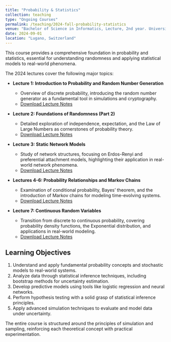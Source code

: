 ```yaml
---
title: "Probability & Statistics"
collection: teaching
type: "Ongoing Courses"
permalink: /teaching/2024-fall-probability-statistics
venue: "Bachelor of Science in Informatics, Lecture, 2nd year. Università della Svizzera italiana, Faculty of Informatics"
date: 2024-09-01
location: "Lugano, Switzerland"
---
```


This course provides a comprehensive foundation in probability and statistics, essential for understanding randomness and applying statistical models to real-world phenomena. 


The 2024 lectures cover the following major topics:

- **Lecture 1: Introduction to Probability and Random Number Generation**
  - Overview of discrete probability, introducing the random number generator as a fundamental tool in simulations and cryptography.
  - [Download Lecture Notes](https://raw.githubusercontent.com/franciscorichter/franciscorichter.github.io/master/_teaching/Notes/P&S/2024/Lecture_1.pdf)

- **Lecture 2: Foundations of Randomness (Part 2)**
  - Detailed exploration of independence, expectation, and the Law of Large Numbers as cornerstones of probability theory.
  - [Download Lecture Notes](https://raw.githubusercontent.com/franciscorichter/franciscorichter.github.io/master/_teaching/Notes/P&S/2024/Lecture_2.pdf)

- **Lecture 3: Static Network Models**
  - Study of network structures, focusing on Erdos-Renyi and preferential attachment models, highlighting their application in real-world network phenomena.
  - [Download Lecture Notes](https://raw.githubusercontent.com/franciscorichter/franciscorichter.github.io/master/_teaching/Notes/P&S/2024/Lecture_3.pdf)

- **Lectures 4-6: Probability Relationships and Markov Chains**
  - Examination of conditional probability, Bayes’ theorem, and the introduction of Markov chains for modeling time-evolving systems.
  - [Download Lecture Notes](https://raw.githubusercontent.com/franciscorichter/franciscorichter.github.io/master/_teaching/Notes/P&S/2024/Lecture_4_5_6.pdf)

- **Lecture 7: Continuous Random Variables**
  - Transition from discrete to continuous probability, covering probability density functions, the Exponential distribution, and applications in real-world modeling.
  - [Download Lecture Notes](https://raw.githubusercontent.com/franciscorichter/franciscorichter.github.io/master/_teaching/Notes/P&S/2024/Lecture_7.pdf)

## Learning Objectives

1. Understand and apply fundamental probability concepts and stochastic models to real-world systems.
2. Analyze data through statistical inference techniques, including bootstrap methods for uncertainty estimation.
3. Develop predictive models using tools like logistic regression and neural networks.
4. Perform hypothesis testing with a solid grasp of statistical inference principles.
5. Apply advanced simulation techniques to evaluate and model data under uncertainty.

The entire course is structured around the principles of simulation and sampling, reinforcing each theoretical concept with practical experimentation.
